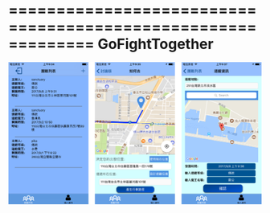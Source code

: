 =============================================================
GoFightTogether 
=============================================================


![img](https://github.com/WeiTsungCheng/Project2/blob/master/readmePic.png)
